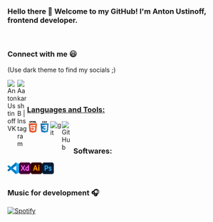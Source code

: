 ### Hello there 👋 Welcome to my GitHub! I'm Anton Ustinoff, frontend developer.

<br/>

### Connect with me :smiley:
(Use dark theme to find my socials ;)

<a href="https://vk.com/antonustinoff">
  <img align="left" alt="Anton Ustinoff VK" width="22px"  target="_blank" src="https://github.com/ziqq/ziqq/blob/main/vk.svg" />
</a>
<a href="https://instagram.com/eyeofantonustinoff" target="_blank"><img align="left" alt="Aakarsh B | Instagram" width="22px" src="https://github.com/ziqq/ziqq/blob/main/insta.svg" />

<br/>
<br/>

### Languages and Tools:

<a href="https://www.w3.org/html/" target="_blank"><img align="left" alt="HTML5" width="26px" src="https://raw.githubusercontent.com/github/explore/80688e429a7d4ef2fca1e82350fe8e3517d3494d/topics/html/html.png" /></a>
<a href="https://www.w3schools.com/css/" target="_blank"><img align="left" alt="CSS3" width="26px" src="https://raw.githubusercontent.com/github/explore/80688e429a7d4ef2fca1e82350fe8e3517d3494d/topics/css/css.png" /></a>
<a href="https://git-scm.com/" target="_blank"> <img align="left" alt="git" width="26px" src="https://www.vectorlogo.zone/logos/git-scm/git-scm-icon.svg" /></a>
<img align="left" alt="GitHub" width="26px" src="https://github.com/ziqq/ziqq/blob/main/github.svg" />

<br />
<br />

### Softwares:

<img align="left" alt="Visual Studio Code" width="26px" src="https://raw.githubusercontent.com/github/explore/80688e429a7d4ef2fca1e82350fe8e3517d3494d/topics/visual-studio-code/visual-studio-code.png" />
<a href="https://www.adobe.com/products/xd.html" target="_blank"> <img align="left" alt="XD" width="26px" src="https://github.com/Aakarsh-B/trying-repos/blob/master/adobexd.png?raw=true"/></a> 
<a href="https://www.adobe.com/in/products/illustrator.html" target="_blank"> <img align="left" alt="Illustrator" width="26px" src="https://github.com/Aakarsh-B/trying-repos/blob/master/illustrator.png?raw=true"/></a> 
<a href="https://www.photoshop.com/en" target="_blank"> <img align="left" alt="Photoshop" width="26px" src="https://github.com/Aakarsh-B/trying-repos/blob/master/photoshop.png?raw=true"/></a>

<br />
<br />

### Music for development 🎧

[![Spotify](https://github-readme-remake.vercel.app/api/spotify)](https://open.spotify.com/user/vd1u2mc30dd5ao76llca1b437)

<!-- <br/>
<br />

[![Anton's github stats](https://github-readme-stats.vercel.app/api?username=ziqq&include_all_commits=true&count_private=true&show_icons=true&line_height=20&title_color=FFFFFF&icon_color=FFFFFF&text_color=FFFFFF&bg_color=0D1117)](https://github.com/anuraghazra/github-readme-stats)

<br/>

![visitors](https://visitor-badge.glitch.me/badge?page_id=ziqq.ziqq) -->
